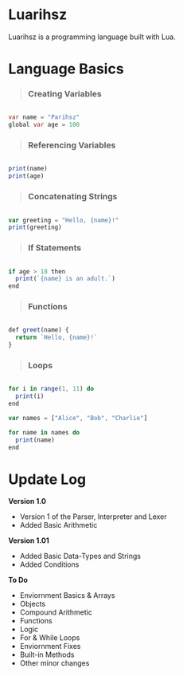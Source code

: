 # Luarihsz
Luarihsz is a programming language built with Lua. 

# Language Basics

>### Creating Variables
```csharp

var name = "Parihsz"
global var age = 100

```

>### Referencing Variables
```js

print(name)
print(age)

```

>### Concatenating Strings
```js

var greeting = "Hello, {name}!"
print(greeting)

```

>### If Statements
```js

if age > 18 then
  print(`{name} is an adult.`)
end

```

>### Functions
```js

def greet(name) {
  return `Hello, {name}!`
}

```

>### Loops
```js

for i in range(1, 11) do
  print(i)
end

var names = ["Alice", "Bob", "Charlie"]

for name in names do
  print(name)
end
```


# Update Log


 **Version 1.0**
* Version 1 of the Parser, Interpreter and Lexer
* Added Basic Arithmetic

 **Version 1.01**
* Added Basic Data-Types and Strings
* Added Conditions

 **To Do**
* Enviornment Basics & Arrays
* Objects
* Compound Arithmetic
* Functions
* Logic
* For & While Loops
* Enviornment Fixes 
* Built-in Methods
* Other minor changes

